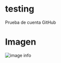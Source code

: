 # testing
Prueba de cuenta GitHub

# Imagen

![image info](https://1000marcas.net/wp-content/uploads/2020/02/GitHub-logo-1.jpg)